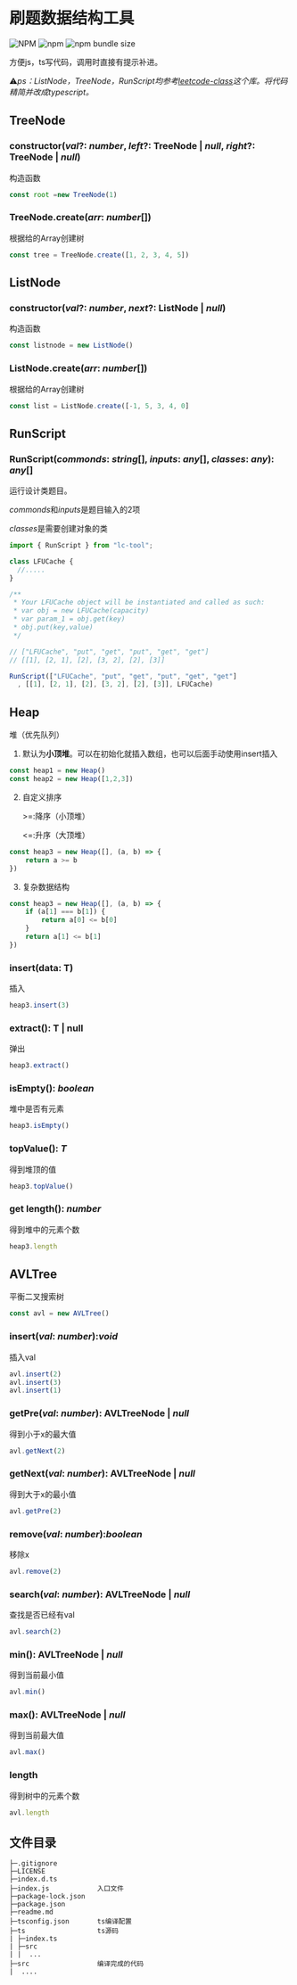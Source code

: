 # 刷题数据结构工具

![NPM](https://img.shields.io/npm/l/lc-tool?color=blue&style=flat-square)	![npm](https://img.shields.io/npm/v/lc-tool?logo=npm&style=flat-square)	![npm bundle size](https://img.shields.io/bundlephobia/min/lc-tool?logo=npm&style=flat-square)

方便js，ts写代码，调用时直接有提示补进。

⚠️*ps：ListNode，TreeNode，RunScript均参考[leetcode-class](https://github.com/LoveofRedMoon/LeetCode-Class)这个库。将代码精简并改成typescript。*

## TreeNode
### constructor(*val*?: *number*, *left*?: TreeNode | *null*, *right*?: TreeNode | *null*) 

 构造函数

  ```typescript
const root =new TreeNode(1)
  ```
### TreeNode.create(*arr*: *number*[])
  根据给的Array创建树
  ```typescript
const tree = TreeNode.create([1, 2, 3, 4, 5])
  ```



## ListNode

### constructor(*val*?: *number*, *next*?: ListNode | *null*)

构造函数

```typescript
const listnode = new ListNode()
```

### ListNode.create(*arr*: *number*[])

 根据给的Array创建树

```typescript
const list = ListNode.create([-1, 5, 3, 4, 0]
```



## RunScript

### RunScript(*commonds*: *string*[], *inputs*: *any*[], *classes*: *any*): *any*[]

运行设计类题目。

*commonds*和*inputs*是题目输入的2项

*classes*是需要创建对象的类

```typescript
import { RunScript } from "lc-tool";

class LFUCache {
  //..... 
}

/**
 * Your LFUCache object will be instantiated and called as such:
 * var obj = new LFUCache(capacity)
 * var param_1 = obj.get(key)
 * obj.put(key,value)
 */

// ["LFUCache", "put", "get", "put", "get", "get"]
// [[1], [2, 1], [2], [3, 2], [2], [3]]

RunScript(["LFUCache", "put", "get", "put", "get", "get"]
  , [[1], [2, 1], [2], [3, 2], [2], [3]], LFUCache)

```



## Heap

  堆（优先队列）

1. 默认为**小顶堆**。可以在初始化就插入数组，也可以后面手动使用insert插入

```typescript
const heap1 = new Heap()
const heap2 = new Heap([1,2,3])
```

2. 自定义排序

   \>=:降序（小顶堆）

   \<=:升序（大顶堆）

```typescript
const heap3 = new Heap([], (a, b) => {
	return a >= b
})
```

3. 复杂数据结构

```typescript
const heap3 = new Heap([], (a, b) => {
	if (a[1] === b[1]) {
		return a[0] <= b[0]
	}
	return a[1] <= b[1]
})

```

### insert(data: T)

  插入

```typescript
heap3.insert(3)
```

### extract(): T | null
  弹出

```typescript
heap3.extract()
```

### isEmpty(): *boolean*

堆中是否有元素

```typescript
heap3.isEmpty()
```

### topValue(): *T*

得到堆顶的值

```typescript
heap3.topValue()
```

### get length(): *number*

得到堆中的元素个数

```typescript
heap3.length
```



## AVLTree
  平衡二叉搜索树

```typescript
const avl = new AVLTree()
```

### insert(*val*: *number*):*void*
  插入val

```typescript
avl.insert(2)
avl.insert(3)
avl.insert(1)
```

### getPre(*val*: *number*): AVLTreeNode | *null*
  得到小于x的最大值

```typescript
avl.getNext(2)
```

### getNext(*val*: *number*): AVLTreeNode | *null*
  得到大于x的最小值

```typescript
avl.getPre(2)
```

### remove(*val*: *number*):*boolean*
  移除x

```typescript
avl.remove(2)
```

### search(*val*: *number*): AVLTreeNode | *null*

查找是否已经有val

```typescript
avl.search(2)
```

### min(): AVLTreeNode | *null*

  得到当前最小值

```typescript
avl.min()
```

### max(): AVLTreeNode | *null*
  得到当前最大值

```typescript
avl.max()
```

### length

得到树中的元素个数

```typescript
avl.length
```



## 文件目录

```
├─.gitignore
├─LICENSE
├─index.d.ts
├─index.js            入口文件
├─package-lock.json
├─package.json
├─readme.md
├─tsconfig.json       ts编译配置
├─ts                  ts源码
| ├─index.ts
| ├─src
| |  ...
├─src                 编译完成的代码
|  ....
```




